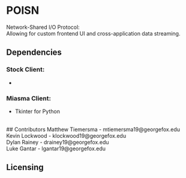 # POISN
Network-Shared I/O Protocol:<br>
Allowing for custom frontend UI and cross-application data streaming.

## Dependencies
### Stock Client:
* 
### Miasma Client:
* Tkinter for Python

<br>
## Contributors
Matthew Tiemersma - mtiemersma19@georgefox.edu<br>
Kevin Lockwood - klockwood19@georgefox.edu<br>
Dylan Rainey - drainey19@georgefox.edu<br>
Luke Gantar - lgantar19@georgefox.edu<br>

## Licensing